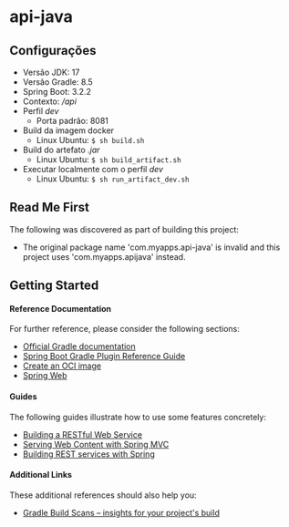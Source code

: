 # api-java

## Configurações

- Versão JDK: 17
- Versão Gradle: 8.5
- Spring Boot: 3.2.2
- Contexto: */api*
- Perfil *dev*
  - Porta padrão: 8081
- Build da imagem docker
  - Linux Ubuntu: `$ sh build.sh`
- Build do artefato *.jar*
  - Linux Ubuntu: `$ sh build_artifact.sh`
- Executar localmente com o perfil *dev*
  - Linux Ubuntu: `$ sh run_artifact_dev.sh`

## Read Me First
The following was discovered as part of building this project:

* The original package name 'com.myapps.api-java' is invalid and this project uses 'com.myapps.apijava' instead.

## Getting Started

#### Reference Documentation
For further reference, please consider the following sections:

* [Official Gradle documentation](https://docs.gradle.org)
* [Spring Boot Gradle Plugin Reference Guide](https://docs.spring.io/spring-boot/docs/3.2.2/gradle-plugin/reference/html/)
* [Create an OCI image](https://docs.spring.io/spring-boot/docs/3.2.2/gradle-plugin/reference/html/#build-image)
* [Spring Web](https://docs.spring.io/spring-boot/docs/3.2.2/reference/htmlsingle/index.html#web)

#### Guides
The following guides illustrate how to use some features concretely:

* [Building a RESTful Web Service](https://spring.io/guides/gs/rest-service/)
* [Serving Web Content with Spring MVC](https://spring.io/guides/gs/serving-web-content/)
* [Building REST services with Spring](https://spring.io/guides/tutorials/rest/)

#### Additional Links
These additional references should also help you:

* [Gradle Build Scans – insights for your project's build](https://scans.gradle.com#gradle)
